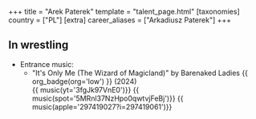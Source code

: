 +++
title = "Arek Paterek"
template = "talent_page.html"
[taxonomies]
country = ["PL"]
[extra]
career_aliases = ["Arkadiusz Paterek"]
+++

## In wrestling

* Entrance music:
  - "It's Only Me (The Wizard of Magicland)" by Barenaked Ladies
 {{ org_badge(org='low') }} (2024) <br>
 {{ music(yt='3fgJk97VnE0')}}
 {{ music(spot='5MRnl37NzHpo0qwtvjFeBj')}}
 {{ music(apple='297419027?i=297419061')}}

